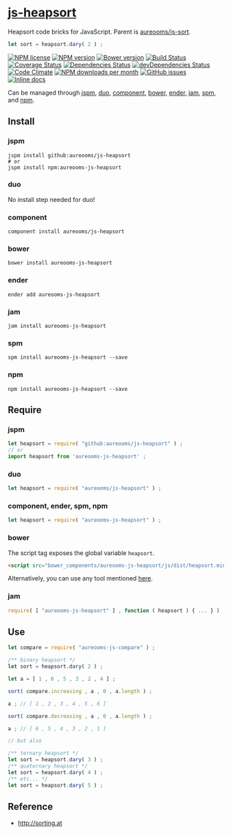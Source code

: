 [js-heapsort](http://aureooms.github.io/js-heapsort)
==

Heapsort code bricks for JavaScript. Parent is
[aureooms/js-sort](https://github.com/aureooms/js-sort).

```js
let sort = heapsort.dary( 2 ) ;
```

[![NPM license](http://img.shields.io/npm/l/aureooms-js-heapsort.svg?style=flat)](https://raw.githubusercontent.com/aureooms/js-heapsort/master/LICENSE)
[![NPM version](http://img.shields.io/npm/v/aureooms-js-heapsort.svg?style=flat)](https://www.npmjs.org/package/aureooms-js-heapsort)
[![Bower version](http://img.shields.io/bower/v/aureooms-js-heapsort.svg?style=flat)](http://bower.io/search/?q=aureooms-js-heapsort)
[![Build Status](http://img.shields.io/travis/aureooms/js-heapsort.svg?style=flat)](https://travis-ci.org/aureooms/js-heapsort)
[![Coverage Status](http://img.shields.io/coveralls/aureooms/js-heapsort.svg?style=flat)](https://coveralls.io/r/aureooms/js-heapsort)
[![Dependencies Status](http://img.shields.io/david/aureooms/js-heapsort.svg?style=flat)](https://david-dm.org/aureooms/js-heapsort#info=dependencies)
[![devDependencies Status](http://img.shields.io/david/dev/aureooms/js-heapsort.svg?style=flat)](https://david-dm.org/aureooms/js-heapsort#info=devDependencies)
[![Code Climate](http://img.shields.io/codeclimate/github/aureooms/js-heapsort.svg?style=flat)](https://codeclimate.com/github/aureooms/js-heapsort)
[![NPM downloads per month](http://img.shields.io/npm/dm/aureooms-js-heapsort.svg?style=flat)](https://www.npmjs.org/package/aureooms-js-heapsort)
[![GitHub issues](http://img.shields.io/github/issues/aureooms/js-heapsort.svg?style=flat)](https://github.com/aureooms/js-heapsort/issues)
[![Inline docs](http://inch-ci.org/github/aureooms/js-heapsort.svg?branch=master&style=shields)](http://inch-ci.org/github/aureooms/js-heapsort)

Can be managed through [jspm](https://github.com/jspm/jspm-cli),
[duo](https://github.com/duojs/duo),
[component](https://github.com/componentjs/component),
[bower](https://github.com/bower/bower),
[ender](https://github.com/ender-js/Ender),
[jam](https://github.com/caolan/jam),
[spm](https://github.com/spmjs/spm),
and [npm](https://github.com/npm/npm).

## Install

### jspm
```terminal
jspm install github:aureooms/js-heapsort
# or
jspm install npm:aureooms-js-heapsort
```
### duo
No install step needed for duo!

### component
```terminal
component install aureooms/js-heapsort
```

### bower
```terminal
bower install aureooms-js-heapsort
```

### ender
```terminal
ender add aureooms-js-heapsort
```

### jam
```terminal
jam install aureooms-js-heapsort
```

### spm
```terminal
spm install aureooms-js-heapsort --save
```

### npm
```terminal
npm install aureooms-js-heapsort --save
```

## Require
### jspm
```js
let heapsort = require( "github:aureooms/js-heapsort" ) ;
// or
import heapsort from 'aureooms-js-heapsort' ;
```
### duo
```js
let heapsort = require( "aureooms/js-heapsort" ) ;
```

### component, ender, spm, npm
```js
let heapsort = require( "aureooms-js-heapsort" ) ;
```

### bower
The script tag exposes the global variable `heapsort`.
```html
<script src="bower_components/aureooms-js-heapsort/js/dist/heapsort.min.js"></script>
```
Alternatively, you can use any tool mentioned [here](http://bower.io/docs/tools/).

### jam
```js
require( [ "aureooms-js-heapsort" ] , function ( heapsort ) { ... } ) ;
```

## Use

```js
let compare = require( "aureooms-js-compare" ) ;

/** binary heapsort */
let sort = heapsort.dary( 2 ) ;

let a = [ 1 , 6 , 5 , 3 , 2 , 4 ] ;

sort( compare.increasing , a , 0 , a.length ) ;

a ; // [ 1 , 2 , 3 , 4 , 5 , 6 ]

sort( compare.decreasing , a , 0 , a.length ) ;

a ; // [ 6 , 5 , 4 , 3 , 2 , 1 ]

// but also

/** ternary heapsort */
let sort = heapsort.dary( 3 ) ;
/** quaternary heapsort */
let sort = heapsort.dary( 4 ) ;
/** etc... */
let sort = heapsort.dary( 5 ) ;
```

## Reference

  - http://sorting.at
